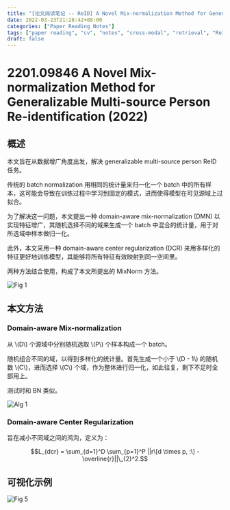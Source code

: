 ```yaml
---
title: "[论文阅读笔记 -- ReID] A Novel Mix-normalization Method for Generalizable MS ReID (2022)"
date: 2022-03-23T21:28:42+08:00
categories: ["Paper Reading Notes"]
tags: ["paper reading", "cv", "notes", "cross-modal", "retrieval", "ReID"]
draft: false
---
```


# 2201.09846 A Novel Mix-normalization Method for Generalizable Multi-source Person Re-identification (2022)

## 概述

本文旨在从数据增广角度出发，解决 generalizable multi-source person ReID 任务。  

传统的 batch normalization 用相同的统计量来归一化一个 batch 中的所有样本，这可能会导致在训练过程中学习到固定的模式，进而使得模型在可见源域上过拟合。  

为了解决这一问题，本文提出一种 domain-aware mix-normalization (DMN) 以实现特征增广，其随机选择不同的域来生成一个 batch 中混合的统计量，用于对所选域中样本做归一化。  

此外，本文采用一种 domain-aware center regularization (DCR) 来用多样化的特征更好地训练模型，其能够将所有特征有效映射到同一空间里。  

两种方法结合使用，构成了本文所提出的 MixNorm 方法。 

![Fig 1](/images/2022/PRN217/1.png)

## 本文方法

### Domain-aware Mix-normalization

从 \\(D\\) 个源域中分别随机选取 \\(P\\) 个样本构成一个 batch。  

随机组合不同的域，以得到多样化的统计量。首先生成一个小于 \\(D - 1\\) 的随机数 \\(C\\)，进而选择 \\(C\\) 个域，作为整体进行归一化，如此往复，剩下不足时全部用上。  

测试时和 BN 类似。  

![Alg 1](/images/2022/PRN217/A1.png)

### Domain-aware Center Regularization

旨在减小不同域之间的鸿沟，定义为：  

$$L_{dcr} = \sum_{d=1}^D \sum_{p=1}^P ||r\[d \times p, :\] - \overline{r}||\_{2}^2.$$

## 可视化示例

![Fig 5](/images/2022/PRN217/5.png)

